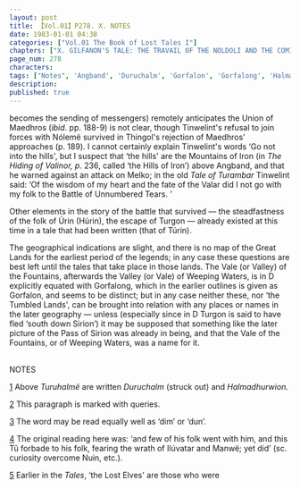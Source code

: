 ```yaml
---
layout: post
title: 【Vol.01】P278. X. NOTES
date: 1983-01-01 04:38
categories: ["Vol.01 The Book of Lost Tales I"]
chapters: ["X. GILFANON'S TALE: THE TRAVAIL OF THE NOLDOLI AND THE COMING OF MANKIND"]
page_num: 278
characters: 
tags: ["Notes", 'Angband', 'Duruchalm', 'Gorfalon', 'Gorfalong', 'Halmadhurwion', 'Great Lands', 'Hisilómë', 'Húrin', 'folk of Húrin', 'Ilúvatar', 'Mountains of Iron', 'Hills of Iron', 'Lost Elves', 'Union of Maedhros', 'Manwë', 'Melko', 'Nuin', 'Silmarillion, The', 'Sirion', 'Pass of Sirion', 'Thingol', 'Tinwelint', 'Tumbled Lands', 'Turgon', 'Túrin', 'Turuhalmë', 'the Tale of Turambar']
description: 
published: true
---
```


<p style="text-indent: 0;">
becomes the sending of messengers) remotely anticipates the Union of Maedhros (<I>ibid</I>. pp. 188-9) is not clear, though Tinwelint's refusal to join forces with Nólemë survived in Thingol's rejection of Maedhros’ approaches (p. 189). I cannot certainly explain Tinwelint's words ‘Go not into the hills', but I suspect that ‘the hills' are the Mountains of Iron (in <I>The Hiding of Valinor, p</I>. 236, called ‘the Hills of Iron’) above Angband, and that he warned against an attack on Melko; in the old <I>Tale of Turambar</I> Tinwelint said: ‘Of the wisdom of my heart and the fate of the Valar did I not go with my folk to the Battle of Unnumbered Tears. ’
</p>

Other elements in the story of the battle that survived — the steadfastness of the folk of Úrin (Húrin), the escape of Turgon — already existed at this time in a tale that had been written (that of Túrin).

The geographical indications are slight, and there is no map of the Great Lands for the earliest period of the legends; in any case these questions are best left until the tales that take place in those lands. The Vale (or Valley) of the Fountains, afterwards the Valley (or Vale) of Weeping Waters, is in D explicitly equated with Gorfalong, which in the earlier outlines is given as Gorfalon, and seems to be distinct; but in any case neither these, nor ‘the Tumbled Lands', can be brought into relation with any places or names in the later geography — unless (especially since in D Turgon is said to have fled ‘south down Sirion’) it may be supposed that something like the later picture of the Pass of Sirion was already in being, and that the Vale of the Fountains, or of Weeping Waters, was a name for it.

<BR>
NOTES

[1]({{site.baseurl}}/vol01-p259) Above <I>Turuhalmë</I> are written <I>Duruchalm</I> (struck out) and <I>Halmadhurwion</I>.

[2]({{site.baseurl}}/vol01-p262) This paragraph is marked with queries.

[3]({{site.baseurl}}/vol01-p262) The word may be read equally well as ‘dim’ or ‘dun’.

[4]({{site.baseurl}}/vol01-p263) The original reading here was: ‘and few of his folk went with him, and this Tû forbade to his folk, fearing the wrath of Ilúvatar and Manwë; yet did’ (sc. curiosity overcome Nuin, etc.).

[5]({{site.baseurl}}/vol01-p266) Earlier in the <I>Tales</I>, ‘the Lost Elves' are those who were


